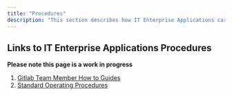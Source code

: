 ```yaml
---
title: "Procedures"
description: "This section describes how IT Enterprise Applications carry out processes that support our policies. Some items in this section are kept limited to Example Company internal use some contain sensitive and non-public information about how we operate."
---
```


<link rel="stylesheet" type="text/css" href="/stylesheets/biztech.css" />

## <i class="fas fa-users" id="biz-tech-icons"></i> Links to IT Enterprise Applications Procedures

**Please note this page is a work in progress**

1. [Gitlab Team Member How to Guides](https://internal.example_company.com/handbook/it-enterprise-applications/procedures/how-tos/) 
1. [Standard Operating Procedures](https://internal.example_company.com/handbook/it-enterprise-applications/procedures/standard-operating-procedures/) 
